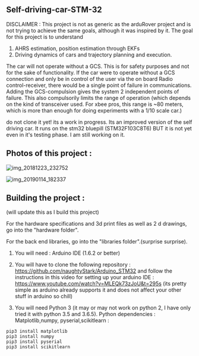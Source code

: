 ## Self-driving-car-STM-32

DISCLAIMER : This project is not as generic as the arduRover project and is not trying to achieve the same goals, although it was inspired by it. The goal for this project is to understand 

1) AHRS estimation, position estimation through EKFs
2) Driving dynamics of cars and trajectory planning and execution.

The car will not operate without a GCS. This is for safety purposes and not for the sake of functionality. If the car were to operate without a GCS connection and only be in control of the user via the on board Radio control-receiver, there would be a single point of failure in communications. Adding the GCS-compulsion gives the system 2 independent points of failure. This also compulsorily limits the range of operation (which depends on the kind of transceiver used. For xbee pros, this range is ~80 meters, which is more than enough for doing experiments with a 1/10 scale car.)

do not clone it yet! its a work in progress. Its an improved version of the self driving car. It runs on the stm32 bluepill (STM32F103C8T6) BUT it is not yet even in it's testing phase. I am still working on it.

## Photos of this project : 
![img_20181223_232752](https://user-images.githubusercontent.com/24889667/51115201-90983580-182d-11e9-9a05-9175e0551990.jpg)

![img_20190114_182337](https://user-images.githubusercontent.com/24889667/51115209-968e1680-182d-11e9-9db0-57a545443a52.jpg)


## Building the project : 

(will update this as I build this project)

For the hardware specifications and 3d print files as well as 2 d drawings, go into the "hardware folder". 

For the back end libraries, go into the "libraries folder".(surprise surprise).

1) You will need : Arduino IDE (1.6.2 or better)

2) You will have to clone the following repository : https://github.com/naughtyStark/Arduino_STM32 and follow the instructions in this    video for setting up your arduino IDE : https://www.youtube.com/watch?v=MLEQk73zJoU&t=295s (its pretty simple as arduino already supports it and does not affect your other stuff in arduino so chill)

3) You will need Python 3 (it may or may not work on python 2, I have only tried it with python 3.5 and 3.6.5).
Python dependencies : 
Matplotlib,numpy, pyserial,scikitlearn :
```
pip3 install matplotlib
pip3 install numpy 
pip3 install pyserial
pip3 install scikitlearn
```
